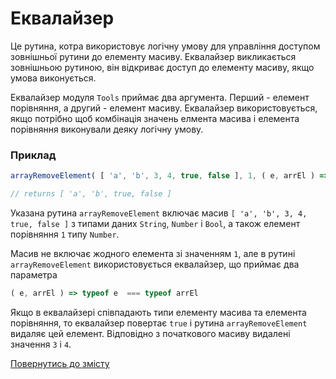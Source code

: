 # Еквалайзер

Це рутина, котра використовує логічну умову для управління доступом зовнішньої рутини до елементу масиву. Еквалайзер викликається зовнішньою рутиною, він відкриває доступ до елементу масиву, якщо умова виконується.

Еквалайзер модуля `Tools` приймає два аргумента. Перший - елемент порівняння, а другий - елемент масиву. Еквалайзер використовується, якщо потрібно щоб комбінація значень елмента масива і елемента порівняння виконували деяку логічну умову.

### Приклад

```js
arrayRemoveElement( [ 'a', 'b', 3, 4, true, false ], 1, ( e, arrEl ) => typeof e === typeof arrEl );

// returns [ 'a', 'b', true, false ]
```

Указана рутина `arrayRemoveElement` включає масив `[ 'a', 'b', 3, 4, true, false ]` з типами даних `String`, `Number` i `Bool`, а також елемент порівняння `1` типу `Number`.

Масив не включає жодного елемента зі значенням `1`, але в рутині `arrayRemoveElement` використовується еквалайзер, що приймає два параметра

```js
( e, arrEl ) => typeof e  === typeof arrEl
```

Якщо в еквалайзері співпадають типи елементу масива та елемента порівняння, то еквалайзер повертає `true` і рутина `arrayRemoveElement` видаляє цей елемент. Відповідно з початкового масиву видалені значення `3` i `4`.

[Повернутись до змісту](../README.md#Концепції)
